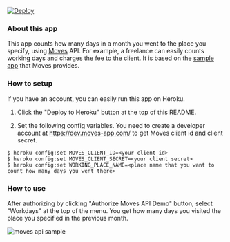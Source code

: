 [![Deploy](https://www.herokucdn.com/deploy/button.svg)](https://heroku.com/deploy)

### About this app

This app counts how many days in a month you went to the place you specify, using [Moves](https://moves-app.com) API.
For example, a freelance can easily counts working days and charges the fee to the client.
It is based on the [sample app](https://github.com/movesapp/moves-api-demo) that Moves provides.

### How to setup

If you have an account, you can easily run this app on Heroku.

1. Click the "Deploy to Heroku" button at the top of this README.

2. Set the following config variables. You need to create a developer account at https://dev.moves-app.com/ to get Moves client id and client secret.

```
$ heroku config:set MOVES_CLIENT_ID=<your client id>
$ heroku config:set MOVES_CLIENT_SECRET=<your client secret>
$ heroku config:set WORKING_PLACE_NAME=<place name that you want to count how many days you went there>
```

### How to use

After authorizing by clicking "Authorize Moves API Demo" button, select "Workdays" at the top of the menu.
You get how many days you visited the place you specified in the previous month.

![moves api sample](https://dl.dropboxusercontent.com/u/385564/blog/20160116/1.png)

